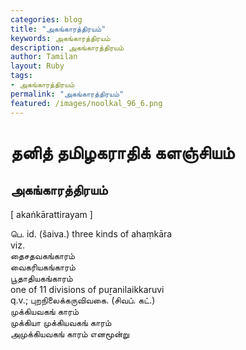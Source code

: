```yaml
---  
categories: blog  
title: "அகங்காரத்திரயம்"
keywords: அகங்காரத்திரயம்  
description: அகங்காரத்திரயம்
author: Tamilan  
layout: Ruby  
tags:     
- அகங்காரத்திரயம்
permalink: "அகங்காரத்திரயம்"  
featured: /images/noolkal_96_6.png  
--- 
```

# தனித் தமிழகராதிக் களஞ்சியம்
## அகங்காரத்திரயம்

[ akaṅkārattirayam ]  
  
பெ. id. (šaiva.) three kinds of ahaṃkāra  
viz.  
தைசதவகங்காரம்  
வைகரியகங்காரம்  
பூதாதியகங்காரம்  
one of 11 divisions of puṟanilaikkaruvi  
q.v.; புறநிலைக்கருவிவகை. (சிவப். கட்.)  
முக்கியவகங் காரம்  
முக்கியா முக்கியவகங் காரம்  
அமுக்கியவகங் காரம் எனமூன்று